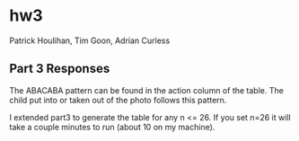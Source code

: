# hw3
Patrick Houlihan, Tim Goon, Adrian Curless

## Part 3 Responses ##
The ABACABA pattern can be found in the action column of the table. The child put into
or taken out of the photo follows this pattern.

I extended part3 to generate the table for any n <= 26. If you set n=26 it will
take a couple minutes to run (about 10 on my machine).
